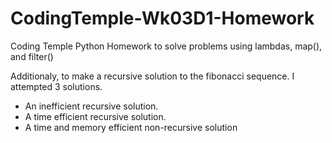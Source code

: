 # CodingTemple-Wk03D1-Homework
Coding Temple Python Homework to solve problems using lambdas, map(), and filter()

Additionaly, to make a recursive solution to the fibonacci sequence. I attempted 3 solutions. 
- An inefficient recursive solution. 
- A time efficient recursive solution.
- A time and memory efficient non-recursive solution
